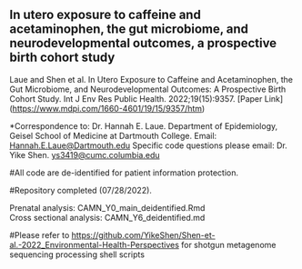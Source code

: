## In utero exposure to caffeine and acetaminophen, the gut microbiome, and neurodevelopmental outcomes, a prospective birth cohort study

Laue and Shen et al. In Utero Exposure to Caffeine and Acetaminophen, the Gut Microbiome, and Neurodevelopmental Outcomes: A Prospective Birth Cohort Study. Int J Env Res Public Health. 2022;19(15):9357. [Paper Link] (https://www.mdpi.com/1660-4601/19/15/9357/htm)

*Correspondence to: Dr. Hannah E. Laue. Department of Epidemiology, Geisel School of Medicine at Dartmouth College. Email: Hannah.E.Laue@Dartmouth.edu
Specific code questions please email: Dr. Yike Shen. ys3419@cumc.columbia.edu 

#All code are de-identified for patient information protection.

#Repository completed (07/28/2022).

Prenatal analysis: CAMN_Y0_main_deidentified.Rmd\
Cross sectional analysis: CAMN_Y6_deidentified.md

#Please refer to https://github.com/YikeShen/Shen-et-al.-2022_Environmental-Health-Perspectives for shotgun metagenome sequencing processing shell scripts 
